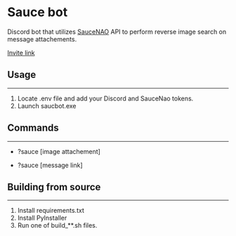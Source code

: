 # Sauce bot

Discord bot that utilizes [SauceNAO](https://saucenao.com/) API to perform reverse image search on message attachements.

[Invite link](https://discord.com/api/oauth2/authorize?client_id=890257907843735562&permissions=0&scope=bot)


## Usage
---
1. Locate .env file and add your Discord and SauceNao tokens.
2. Launch saucbot.exe

## Commands
---
- ?sauce [image attachement]

- ?sauce [message link]

## Building from source
---
1. Install requirements.txt
2. Install PyInstaller
3. Run one of build_**.sh files.
